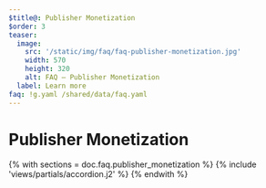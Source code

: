```yaml
---
$title@: Publisher Monetization
$order: 3
teaser:
  image:
    src: '/static/img/faq/faq-publisher-monetization.jpg'
    width: 570
    height: 320
    alt: FAQ – Publisher Monetization
  label: Learn more
faq: !g.yaml /shared/data/faq.yaml
---
```


# Publisher Monetization

{% with sections = doc.faq.publisher_monetization %}
{% include 'views/partials/accordion.j2' %}
{% endwith %}
